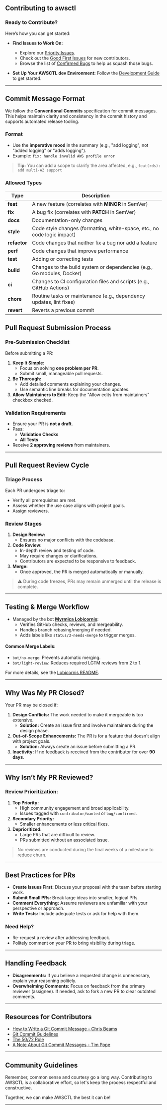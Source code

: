 ## **Contributing to awsctl**

### Ready to Contribute?

Here’s how you can get started:

- **Find Issues to Work On:**

  - Explore our [Priority Issues](https://github.com/berrybytes/awsctl/issues).
  - Check out the [Good First Issues](https://github.com/berrybytes/awsctl/issues?q=is%3Aissue+is%3Aopen+label%3A%22good+first+issue%22) for new contributors.
  - Browse the list of [Confirmed Bugs](https://github.com/berrybytes/awsctl/issues?q=is%3Aissue+is%3Aopen+label%3Abug+label%3Aconfirmed) to help us squash those bugs.

- **Set Up Your AWSCTL dev Environment:**
  Follow the [Development Guide](https://github.com/berrybytes/awsctl/blob/main/docs/content/contributing/development-guide.md) to get started.

---

## Commit Message Format

We follow the **Conventional Commits** specification for commit messages. This helps maintain clarity and consistency in the commit history and supports automated release tooling.

### Format
- Use the **imperative mood** in the summary (e.g., "add logging", not "added logging" or "adds logging").
- Example: `fix: handle invalid AWS profile error`

> **Tip:** You can add a scope to clarify the area affected, e.g., `feat(rds): add multi-AZ support`

### Allowed Types

| Type        | Description                                                              |
|-------------|--------------------------------------------------------------------------|
| **feat**    | A new feature (correlates with **MINOR** in SemVer)                      |
| **fix**     | A bug fix (correlates with **PATCH** in SemVer)                          |
| **docs**    | Documentation-only changes                                               |
| **style**   | Code style changes (formatting, white-space, etc., no code logic impact) |
| **refactor**| Code changes that neither fix a bug nor add a feature                    |
| **perf**    | Code changes that improve performance                                    |
| **test**    | Adding or correcting tests                                               |
| **build**   | Changes to the build system or dependencies (e.g., Go modules, Docker)   |
| **ci**      | Changes to CI configuration files and scripts (e.g., GitHub Actions)     |
| **chore**   | Routine tasks or maintenance (e.g., dependency updates, lint fixes)      |
| **revert**  | Reverts a previous commit

## **Pull Request Submission Process**

### **Pre-Submission Checklist**

Before submitting a PR:

1. **Keep It Simple:**
   - Focus on solving **one problem per PR**.
   - Submit small, manageable pull requests.
2. **Be Thorough:**
   - Add detailed comments explaining your changes.
   - Use semantic line breaks for documentation updates.
3. **Allow Maintainers to Edit:**
   Keep the "Allow edits from maintainers" checkbox checked.

### **Validation Requirements**

- Ensure your PR is **not a draft**.
- Pass:
  - **Validation Checks**
  - **All Tests**
- Receive **2 approving reviews** from maintainers.

---

## **Pull Request Review Cycle**

### **Triage Process**

Each PR undergoes triage to:

- Verify all prerequisites are met.
- Assess whether the use case aligns with project goals.
- Assign reviewers.

### **Review Stages**

1. **Design Review:**
   - Ensures no major conflicts with the codebase.
2. **Code Review:**
   - In-depth review and testing of code.
   - May require changes or clarifications.
   - Contributors are expected to be responsive to feedback.
3. **Merge:**
   - Once approved, the PR is merged automatically or manually.

> ⚠️ During code freezes, PRs may remain unmerged until the release is complete.

---

## **Testing & Merge Workflow**

- Managed by the bot **[Myrmica Lobicornis](https://github.com/traefik/lobicornis)**:
  - Verifies GitHub checks, reviews, and mergeability.
  - Handles branch rebasing/merging if needed.
  - Adds labels like `status/3-needs-merge` to trigger merges.

#### Common Merge Labels:

- `bot/no-merge`: Prevents automatic merging.
- `bot/light-review`: Reduces required LGTM reviews from 2 to 1.

For more details, see the [Lobicornis README](https://github.com/traefik/lobicornis).

---

## **Why Was My PR Closed?**

Your PR may be closed if:

1. **Design Conflicts:**
   The work needed to make it mergeable is too extensive.
   - **Solution:** Create an issue first and involve maintainers during the design phase.
2. **Out-of-Scope Enhancements:**
   The PR is for a feature that doesn't align with project goals.
   - **Solution:** Always create an issue before submitting a PR.
3. **Inactivity:**
   If no feedback is received from the contributor for over **90 days**.

---

## **Why Isn’t My PR Reviewed?**

### Review Prioritization:

1. **Top Priority:**
   - High community engagement and broad applicability.
   - Issues tagged with `contributor/wanted` or `bug/confirmed`.
2. **Secondary Priority:**
   - Smaller enhancements or less critical fixes.
3. **Deprioritized:**
   - Large PRs that are difficult to review.
   - PRs submitted without an associated issue.

> No reviews are conducted during the final weeks of a milestone to reduce churn.

---

## **Best Practices for PRs**

- **Create Issues First:**
  Discuss your proposal with the team before starting work.
- **Submit Small PRs:**
  Break large ideas into smaller, logical PRs.
- **Comment Everything:**
  Assume reviewers are unfamiliar with your perspective or approach.
- **Write Tests:**
  Include adequate tests or ask for help with them.

### Need Help?

- Re-request a review after addressing feedback.
- Politely comment on your PR to bring visibility during triage.

---

## **Handling Feedback**

- **Disagreements:**
  If you believe a requested change is unnecessary, explain your reasoning politely.
- **Overwhelming Comments:**
  Focus on feedback from the primary reviewer (assignee). If needed, ask to fork a new PR to clear outdated comments.

---

## **Resources for Contributors**

- [How to Write a Git Commit Message - Chris Beams](https://chris.beams.io/posts/git-commit/)
- [Git Commit Guidelines](https://git-scm.com/book/en/v2/Distributed-Git-Contributing-to-a-Project)
- [The 50/72 Rule](https://preslav.me/2015/02/21/what-s-with-the-50-72-rule/)
- [A Note About Git Commit Messages - Tim Pope](https://tbaggery.com/2008/04/19/a-note-about-git-commit-messages.html)

---

## **Community Guidelines**

Remember, common sense and courtesy go a long way. Contributing to AWSCTL is a collaborative effort, so let's keep the process respectful and constructive.

Together, we can make AWSCTL the best it can be!

---
